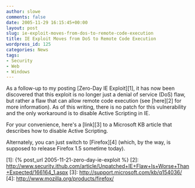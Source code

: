 ```yaml
---
author: slowe
comments: false
date: 2005-11-29 16:15:45+00:00
layout: post
slug: ie-exploit-moves-from-dos-to-remote-code-execution
title: IE Exploit Moves from DoS to Remote Code Execution
wordpress_id: 125
categories: News
tags:
- Security
- Web
- Windows
---
```


As a follow-up to my posting [Zero-Day IE Exploit][1], it has now been discovered that this exploit is no longer just a denial of service (DoS) flaw, but rather a flaw that can allow remote code execution (see [here][2] for more information). As of this writing, there is no patch for this vulnerability and the only workaround is to disable Active Scripting in IE.

For your convenience, here's a [link][3] to a Microsoft KB article that describes how to disable Active Scripting.

Alternately, you can just switch to [Firefox][4] (which, by the way, is supposed to release Firefox 1.5 sometime today).

[1]: {% post_url 2005-11-21-zero-day-ie-exploit %}
[2]: http://www.security.ithub.com/article/Unpatched+IE+Flaw+Is+Worse+Than+Expected/166164_1.aspx
[3]: http://support.microsoft.com/kb/q154036/
[4]: http://www.mozilla.org/products/firefox/
